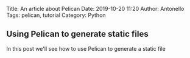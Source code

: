 Title: An article about Pelican
Date: 2019-10-20 11:20
Author: Antonello
Tags: pelican, tutorial
Category: Python
## Using Pelican to generate static files
In this post we'll see how to use Pelican to generate a static file